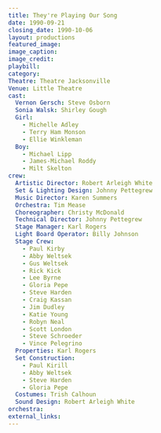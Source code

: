```yaml
---
title: They're Playing Our Song
date: 1990-09-21
closing_date: 1990-10-06
layout: productions
featured_image: 
image_caption:
image_credit:
playbill: 
category: 
Theatre: Theatre Jacksonville
Venue: Little Theatre
cast:
  Vernon Gersch: Steve Osborn
  Sonia Walsk: Shirley Gough
  Girl:
    - Michelle Adley
    - Terry Ham Monson
    - Ellie Winkleman
  Boy:
    - Michael Lipp
    - James-Michael Roddy
    - Milt Skelton
crew:
  Artistic Director: Robert Arleigh White
  Set & Lighting Design: Johnny Pettegrew
  Music Director: Karen Summers
  Orchestra: Tim Mease
  Choreographer: Christy McDonald
  Technical Director: Johnny Pettegrew
  Stage Manager: Karl Rogers
  Light Board Operator: Billy Johnson
  Stage Crew:
    - Paul Kirby
    - Abby Weltsek
    - Gus Weltsek
    - Rick Kick
    - Lee Byrne
    - Gloria Pepe
    - Steve Harden
    - Craig Kassan
    - Jim Dudley
    - Katie Young
    - Robyn Neal
    - Scott London
    - Steve Schroeder
    - Vince Pelegrino
  Properties: Karl Rogers
  Set Construction:
    - Paul Kirill
    - Abby Weltsek
    - Steve Harden
    - Gloria Pepe
  Costumes: Trish Calhoun
  Sound Design: Robert Arleigh White
orchestra:
external_links:
---
```

